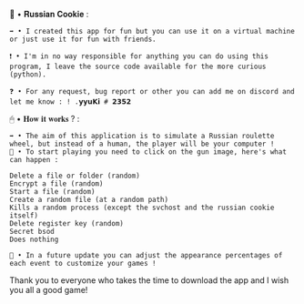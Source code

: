 
🍪 • 𝐑𝐮𝐬𝐬𝐢𝐚𝐧 𝐂𝐨𝐨𝐤𝐢𝐞 :

    ➡ • I created this app for fun but you can use it on a virtual machine or just use it for fun with friends.

    ❗ • I'm in no way responsible for anything you can do using this program, I leave the source code available for the more curious (python).

    ❓ • For any request, bug report or other you can add me on discord and let me know : ! .𝘆𝘆𝘂𝗞𝗶 # 𝟮𝟯𝟱𝟮

🖱 • 𝐇𝐨𝐰 𝐢𝐭 𝐰𝐨𝐫𝐤𝐬 ? :

    ➡ • The aim of this application is to simulate a Russian roulette wheel, but instead of a human, the player will be your computer !
    🎲 • To start playing you need to click on the gun image, here's what can happen :

    Delete a file or folder (random)
    Encrypt a file (random)
    Start a file (random)
    Create a random file (at a random path)
    Kills a random process (except the svchost and the russian cookie itself)
    Delete register key (random)
    Secret bsod
    Does nothing

    🎳 • In a future update you can adjust the appearance percentages of each event to customize your games !


Thank you to everyone who takes the time to download the app and I wish you all a good game!
